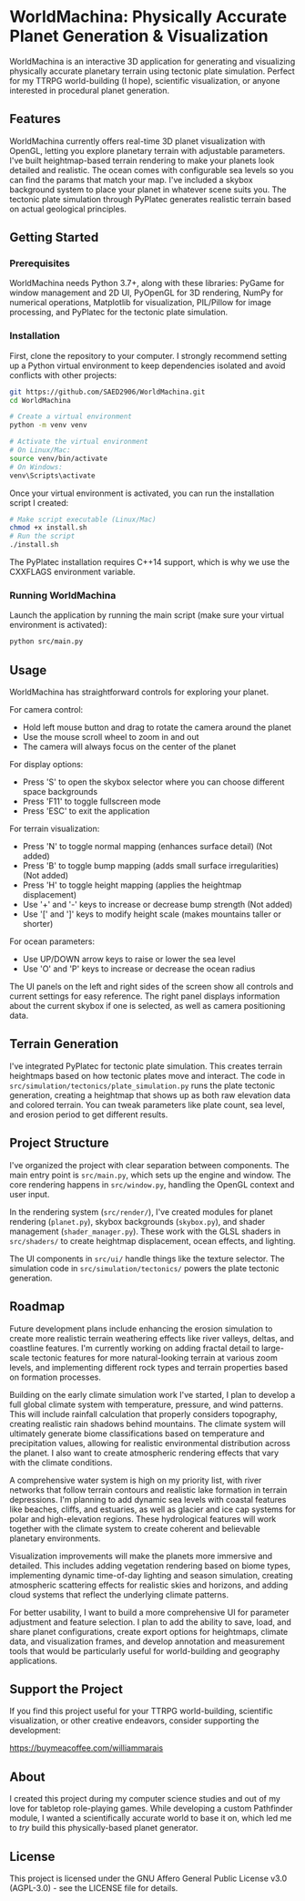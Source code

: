 # WorldMachina: Physically Accurate Planet Generation & Visualization

WorldMachina is an interactive 3D application for generating and visualizing physically accurate planetary terrain using tectonic plate simulation. Perfect for my TTRPG world-building (I hope), scientific visualization, or anyone interested in procedural planet generation.

## Features

WorldMachina currently offers real-time 3D planet visualization with OpenGL, letting you explore planetary terrain with adjustable parameters. I've built heightmap-based terrain rendering to make your planets look detailed and realistic. The ocean comes with configurable sea levels so you can find the params that match your map. I've included a skybox background system to place your planet in whatever scene suits you. The tectonic plate simulation through PyPlatec generates realistic terrain based on actual geological principles.

## Getting Started

### Prerequisites

WorldMachina needs Python 3.7+, along with these libraries: PyGame for window management and 2D UI, PyOpenGL for 3D rendering, NumPy for numerical operations, Matplotlib for visualization, PIL/Pillow for image processing, and PyPlatec for the tectonic plate simulation.

### Installation

First, clone the repository to your computer. I strongly recommend setting up a Python virtual environment to keep dependencies isolated and avoid conflicts with other projects:

```bash
git https://github.com/SAED2906/WorldMachina.git
cd WorldMachina

# Create a virtual environment
python -m venv venv

# Activate the virtual environment
# On Linux/Mac:
source venv/bin/activate
# On Windows:
venv\Scripts\activate
```

Once your virtual environment is activated, you can run the installation script I created:

```bash
# Make script executable (Linux/Mac)
chmod +x install.sh
# Run the script
./install.sh
```

The PyPlatec installation requires C++14 support, which is why we use the CXXFLAGS environment variable.

### Running WorldMachina

Launch the application by running the main script (make sure your virtual environment is activated):

```bash
python src/main.py
```

## Usage

WorldMachina has straightforward controls for exploring your planet. 

For camera control:
- Hold left mouse button and drag to rotate the camera around the planet
- Use the mouse scroll wheel to zoom in and out
- The camera will always focus on the center of the planet

For display options:
- Press 'S' to open the skybox selector where you can choose different space backgrounds
- Press 'F11' to toggle fullscreen mode
- Press 'ESC' to exit the application

For terrain visualization:
- Press 'N' to toggle normal mapping (enhances surface detail) (Not added)
- Press 'B' to toggle bump mapping (adds small surface irregularities) (Not added)
- Press 'H' to toggle height mapping (applies the heightmap displacement)
- Use '+' and '-' keys to increase or decrease bump strength (Not added)
- Use '[' and ']' keys to modify height scale (makes mountains taller or shorter)

For ocean parameters:
- Use UP/DOWN arrow keys to raise or lower the sea level
- Use 'O' and 'P' keys to increase or decrease the ocean radius

The UI panels on the left and right sides of the screen show all controls and current settings for easy reference. The right panel displays information about the current skybox if one is selected, as well as camera positioning data.

## Terrain Generation

I've integrated PyPlatec for tectonic plate simulation. This creates terrain heightmaps based on how tectonic plates move and interact. The code in `src/simulation/tectonics/plate_simulation.py` runs the plate tectonic generation, creating a heightmap that shows up as both raw elevation data and colored terrain. You can tweak parameters like plate count, sea level, and erosion period to get different results.

## Project Structure

I've organized the project with clear separation between components. The main entry point is `src/main.py`, which sets up the engine and window. The core rendering happens in `src/window.py`, handling the OpenGL context and user input.

In the rendering system (`src/render/`), I've created modules for planet rendering (`planet.py`), skybox backgrounds (`skybox.py`), and shader management (`shader_manager.py`). These work with the GLSL shaders in `src/shaders/` to create heightmap displacement, ocean effects, and lighting.

The UI components in `src/ui/` handle things like the texture selector. The simulation code in `src/simulation/tectonics/` powers the plate tectonic generation.

## Roadmap

Future development plans include enhancing the erosion simulation to create more realistic terrain weathering effects like river valleys, deltas, and coastline features. I'm currently working on adding fractal detail to large-scale tectonic features for more natural-looking terrain at various zoom levels, and implementing different rock types and terrain properties based on formation processes.

Building on the early climate simulation work I've started, I plan to develop a full global climate system with temperature, pressure, and wind patterns. This will include rainfall calculation that properly considers topography, creating realistic rain shadows behind mountains. The climate system will ultimately generate biome classifications based on temperature and precipitation values, allowing for realistic environmental distribution across the planet. I also want to create atmospheric rendering effects that vary with the climate conditions.

A comprehensive water system is high on my priority list, with river networks that follow terrain contours and realistic lake formation in terrain depressions. I'm planning to add dynamic sea levels with coastal features like beaches, cliffs, and estuaries, as well as glacier and ice cap systems for polar and high-elevation regions. These hydrological features will work together with the climate system to create coherent and believable planetary environments.

Visualization improvements will make the planets more immersive and detailed. This includes adding vegetation rendering based on biome types, implementing dynamic time-of-day lighting and season simulation, creating atmospheric scattering effects for realistic skies and horizons, and adding cloud systems that reflect the underlying climate patterns.

For better usability, I want to build a more comprehensive UI for parameter adjustment and feature selection. I plan to add the ability to save, load, and share planet configurations, create export options for heightmaps, climate data, and visualization frames, and develop annotation and measurement tools that would be particularly useful for world-building and geography applications.

## Support the Project

If you find this project useful for your TTRPG world-building, scientific visualization, or other creative endeavors, consider supporting the development:

https://buymeacoffee.com/williammarais

## About

I created this project during my computer science studies and out of my love for tabletop role-playing games. While developing a custom Pathfinder module, I wanted a scientifically accurate world to base it on, which led me to *try* build this physically-based planet generator.

## License
This project is licensed under the GNU Affero General Public License v3.0 (AGPL-3.0) - see the LICENSE file for details.
